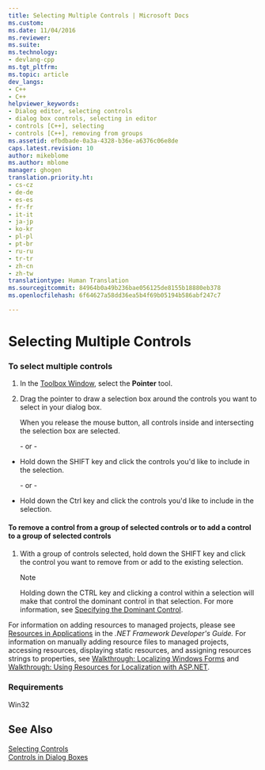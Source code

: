 ```yaml
---
title: Selecting Multiple Controls | Microsoft Docs
ms.custom: 
ms.date: 11/04/2016
ms.reviewer: 
ms.suite: 
ms.technology:
- devlang-cpp
ms.tgt_pltfrm: 
ms.topic: article
dev_langs:
- C++
- C++
helpviewer_keywords:
- Dialog editor, selecting controls
- dialog box controls, selecting in editor
- controls [C++], selecting
- controls [C++], removing from groups
ms.assetid: efbdbade-0a3a-4328-b36e-a6376c06e8de
caps.latest.revision: 10
author: mikeblome
ms.author: mblome
manager: ghogen
translation.priority.ht:
- cs-cz
- de-de
- es-es
- fr-fr
- it-it
- ja-jp
- ko-kr
- pl-pl
- pt-br
- ru-ru
- tr-tr
- zh-cn
- zh-tw
translationtype: Human Translation
ms.sourcegitcommit: 84964b0a49b236bae056125de8155b18880eb378
ms.openlocfilehash: 6f64627a58dd36ea5b4f69b05194b586abf247c7

---
```

# Selecting Multiple Controls
### To select multiple controls  
  
1.  In the [Toolbox Window](/visualstudio/ide/reference/toolbox), select the **Pointer** tool.  
  
2.  Drag the pointer to draw a selection box around the controls you want to select in your dialog box.  
  
     When you release the mouse button, all controls inside and intersecting the selection box are selected.  
  
     \- or -  
  
-   Hold down the SHIFT key and click the controls you'd like to include in the selection.  
  
     \- or -  
  
-   Hold down the Ctrl key and click the controls you'd like to include in the selection.  
  
#### To remove a control from a group of selected controls or to add a control to a group of selected controls  
  
1.  With a group of controls selected, hold down the SHIFT key and click the control you want to remove from or add to the existing selection.  
  
    > [!NOTE]
    >  Holding down the CTRL key and clicking a control within a selection will make that control the dominant control in that selection. For more information, see [Specifying the Dominant Control](../mfc/specifying-the-dominant-control.md).  
  
 For information on adding resources to managed projects, please see [Resources in Applications](http://msdn.microsoft.com/Library/8ad495d4-2941-40cf-bf64-e82e85825890) in the *.NET Framework Developer's Guide.* For information on manually adding resource files to managed projects, accessing resources, displaying static resources, and assigning resources strings to properties, see [Walkthrough: Localizing Windows Forms](http://msdn.microsoft.com/en-us/9a96220d-a19b-4de0-9f48-01e5d82679e5) and [Walkthrough: Using Resources for Localization with ASP.NET](http://msdn.microsoft.com/Library/bb4e5b44-e2b0-48ab-bbe9-609fb33900b6).  
  
### Requirements  
 Win32  
  
## See Also  
 [Selecting Controls](../mfc/selecting-controls.md)   
 [Controls in Dialog Boxes](../mfc/controls-in-dialog-boxes.md)




<!--HONumber=Jan17_HO1-->



